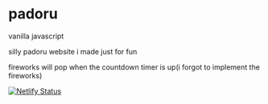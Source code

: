 # padoru

vanilla javascript

silly padoru website i made just for fun

fireworks will pop when the countdown timer is up(i forgot to implement the fireworks)

[![Netlify Status](https://api.netlify.com/api/v1/badges/012a2ada-c7c3-401b-b48b-0bba745d6ece/deploy-status)](https://app.netlify.com/sites/padoruu/deploys)
